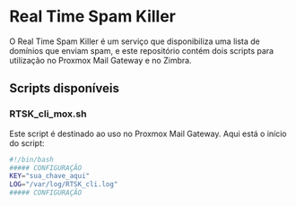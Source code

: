 # Real Time Spam Killer

O Real Time Spam Killer é um serviço que disponibiliza uma lista de domínios que enviam spam, e este repositório contém dois scripts para utilização no Proxmox Mail Gateway e no Zimbra.

## Scripts disponíveis

### RTSK_cli_mox.sh

Este script é destinado ao uso no Proxmox Mail Gateway. Aqui está o início do script:

```bash
#!/bin/bash
##### CONFIGURAÇÃO
KEY="sua_chave_aqui"
LOG="/var/log/RTSK_cli.log"
##### CONFIGURAÇÃO

